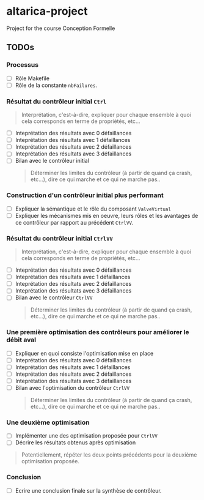 # altarica-project

Project for the course Conception Formelle

## TODOs

### Processus

* [ ] Rôle Makefile
* [ ] Rôle de la constante `nbFailures`.

### Résultat du contrôleur initial `Ctrl`

> Interprétation, c'est-à-dire, expliquer pour chaque
> ensemble à quoi cela corresponds en terme de propriétés, etc...

* [ ] Inteprétation des résultats avec 0 défaillances
* [ ] Inteprétation des résultats avec 1 défaillances
* [ ] Inteprétation des résultats avec 2 défaillances
* [ ] Inteprétation des résultats avec 3 défaillances
* [ ] Bilan avec le contrôleur initial
	> Déterminer les limites du contrôleur (à partir de quand ça crash,
	> etc...), dire ce qui marche et ce qui ne marche pas..

### Construction d'un contrôleur initial plus performant

* [ ] Expliquer la sémantique et le rôle du composant `ValveVirtual`
* [ ] Expliquer les mécanismes mis en oeuvre, leurs rôles et les avantages de
ce contrôleur par rapport au précédent `CtrlVV`.

### Résultat du contrôleur initial `CtrlVV`

> Interprétation, c'est-à-dire, expliquer pour chaque
> ensemble à quoi cela corresponds en terme de propriétés, etc...

* [ ] Inteprétation des résultats avec 0 défaillances
* [ ] Inteprétation des résultats avec 1 défaillances
* [ ] Inteprétation des résultats avec 2 défaillances
* [ ] Inteprétation des résultats avec 3 défaillances
* [ ] Bilan avec le contrôleur `CtrlVV`
	> Déterminer les limites du contrôleur (à partir de quand ça crash,
	> etc...), dire ce qui marche et ce qui ne marche pas..

### Une première optimisation des contrôleurs pour améliorer le débit aval

* [ ] Expliquer en quoi consiste l'optimisation mise en place
* [ ] Inteprétation des résultats avec 0 défaillances
* [ ] Inteprétation des résultats avec 1 défaillances
* [ ] Inteprétation des résultats avec 2 défaillances
* [ ] Inteprétation des résultats avec 3 défaillances
* [ ] Bilan avec l'optimisation du contrôleur `CtrlVV`
	> Déterminer les limites du contrôleur (à partir de quand ça crash,
	> etc...), dire ce qui marche et ce qui ne marche pas..

### Une deuxième optimisation

* [ ] Implémenter une des optimisation proposée pour `CtrlVV`
* [ ] Décrire les résultats obtenus après optimisation

> Potentiellement, répéter les deux points précédents pour la deuxième
> optimisation proposée.

### Conclusion

* [ ] Ecrire une conclusion finale sur la synthèse de contrôleur.

